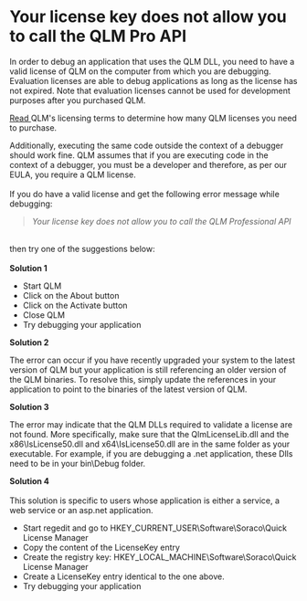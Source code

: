 # Your license key does not allow you to call the QLM Pro API

In order to debug an application that uses the QLM DLL, you need to have a valid license of QLM on the computer from which you are debugging. Evaluation licenses are able to debug applications as long as the license has not expired. Note that evaluation licenses cannot be used for development purposes after you purchased QLM.

[Read ](https://support.soraco.co/hc/en-us/sections/201579136-Legal-stuff)QLM's licensing terms to determine how many QLM licenses you need to purchase.

Additionally, executing the same code outside the context of a debugger should work fine. QLM assumes that if you are executing code in the context of a debugger, you must be a developer and therefore, as per our EULA, you require a QLM license.\
\
If you do have a valid license and get the following error message while debugging:

> _Your license key does not allow you to call the QLM Professional API_

\
then try one of the suggestions below:\
\
**Solution 1**

* Start QLM
* Click on the About button
* Click on the Activate button
* Close QLM
* Try debugging your application

**Solution 2**

The error can occur if you have recently upgraded your system to the latest version of QLM but your application is still referencing an older version of the QLM binaries. To resolve this, simply update the references in your application to point to the binaries of the latest version of QLM.

**Solution 3**

The error may indicate that the QLM DLLs  required to validate a license are not found. More specifically, make sure that the QlmLicenseLib.dll and the x86\IsLicense50.dll and x64\IsLicense50.dll are in the same folder as your executable. For example, if you are debugging a .net application, these Dlls need to be in your bin\Debug folder.

**Solution 4**\
\
This solution is specific to users whose application is either a service, a web service or an asp.net application.

* Start regedit and go to HKEY\_CURRENT\_USER\Software\Soraco\Quick License Manager
* Copy the content of the LicenseKey entry
* Create the registry key: HKEY\_LOCAL\_MACHINE\Software\Soraco\Quick License Manager
* Create a LicenseKey entry identical to the one above.
* Try debugging your application
